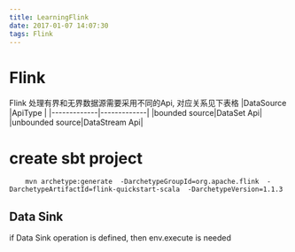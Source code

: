 ```yaml
---
title: LearningFlink
date: 2017-01-07 14:07:30
tags: Flink
---
```

# Flink 

Flink 处理有界和无界数据源需要采用不同的Api, 对应关系见下表格
|DataSource      |ApiType        |
|-------------|-------------|
|bounded source|DataSet Api|
|unbounded source|DataStream Api|


# create sbt project

```
    mvn archetype:generate  -DarchetypeGroupId=org.apache.flink  -DarchetypeArtifactId=flink-quickstart-scala  -DarchetypeVersion=1.1.3
```

## Data Sink 

if Data Sink operation is defined, then env.execute is needed 




